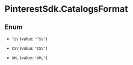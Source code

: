 # PinterestSdk.CatalogsFormat

## Enum


* `TSV` (value: `"TSV"`)

* `CSV` (value: `"CSV"`)

* `XML` (value: `"XML"`)


